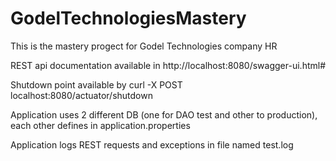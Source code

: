 # GodelTechnologiesMastery
This is the mastery progect for Godel Technologies company HR

REST api documentation available in http://localhost:8080/swagger-ui.html#

Shutdown point available by curl -X POST localhost:8080/actuator/shutdown

Application uses 2 different DB (one for DAO test and other to production), each other defines in application.properties

Application logs REST requests and exceptions in file named test.log
